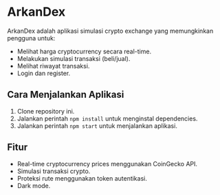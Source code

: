# ArkanDex

ArkanDex adalah aplikasi simulasi crypto exchange yang memungkinkan pengguna untuk:
- Melihat harga cryptocurrency secara real-time.
- Melakukan simulasi transaksi (beli/jual).
- Melihat riwayat transaksi.
- Login dan register.

## Cara Menjalankan Aplikasi

1. Clone repository ini.
2. Jalankan perintah `npm install` untuk menginstal dependencies.
3. Jalankan perintah `npm start` untuk menjalankan aplikasi.

## Fitur
- Real-time cryptocurrency prices menggunakan CoinGecko API.
- Simulasi transaksi crypto.
- Proteksi rute menggunakan token autentikasi.
- Dark mode.